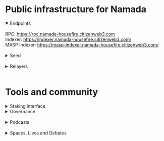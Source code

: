 # Public infrastructure for Namada

<details open>
  <summary>Endpoints</summary>
  <br>
  RPC: <a href="https://rpc.namada-housefire.citizenweb3.com">https://rpc.namada-housefire.citizenweb3.com</a><br>
  Indexer: <a href="https://indexer.namada-housefire.citizenweb3.com/">https://indexer.namada-housefire.citizenweb3.com/</a><br>
  MASP Indexer: <a href="https://masp-indexer.namada-housefire.citizenweb3.com/">https://masp-indexer.namada-housefire.citizenweb3.com/</a>
</details>
<br>
<details>
  <summary>Seed</summary>
  tcp://1dae6535bf5e4663ccb7c7294c129221b6018d22@168.119.37.164:26656
</details>
<br>
<details>
  <summary>Relayers</summary>
</details>
<br>


# Tools and community

<details>
  <summary>Staking interface</summary>
<a href="https://namadillo-housefire.citizenweb3.com/">https://namadillo.citizenweb3.com/</a><br>
</details>
<details>
  <summary>Governance</summary>
  <a href="https://explorer75.org/namada-housefire/proposals">Voting History</a><br>
</details>
<br>
<details>
  <summary>Podcasts</summary>
  <a href="https://www.citizenweb3.com/chrisgoes">Privacy Semantics, the Conception of Law and Money with Chris Goes </a><br>
</details>
<br>
<details>
  <summary>Spaces, Lives and Debates</summary>
  <a href="https://www.youtube.com/watch?v=n4ZvhwsCfNg">Privacy</a><br>
</details>
